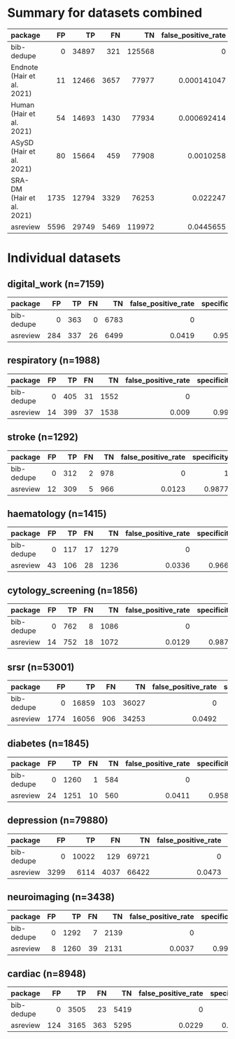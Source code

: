 # Summary for datasets combined

| package                    |   FP |    TP |   FN |     TN |   false_positive_rate |   specificity |   sensitivity |   precision |       f1 |
|:---------------------------|-----:|------:|-----:|-------:|----------------------:|--------------:|--------------:|------------:|---------:|
| bib-dedupe                 |    0 | 34897 |  321 | 125568 |           0           |      1        |      0.990885 |    1        | 0.995422 |
| Endnote (Hair et al. 2021) |   11 | 12466 | 3657 |  77977 |           0.000141047 |      0.999859 |      0.773181 |    0.999118 | 0.871748 |
| Human (Hair et al. 2021)   |   54 | 14693 | 1430 |  77934 |           0.000692414 |      0.999308 |      0.911307 |    0.996338 | 0.951927 |
| ASySD (Hair et al. 2021)   |   80 | 15664 |  459 |  77908 |           0.0010258   |      0.998974 |      0.971531 |    0.994919 | 0.983086 |
| SRA-DM (Hair et al. 2021)  | 1735 | 12794 | 3329 |  76253 |           0.022247    |      0.977753 |      0.793525 |    0.880584 | 0.834791 |
| asreview                   | 5596 | 29749 | 5469 | 119972 |           0.0445655   |      0.955435 |      0.84471  |    0.841675 | 0.84319  |

# Individual datasets

## digital_work (n=7159)

| package    |   FP |   TP |   FN |   TN |   false_positive_rate |   specificity |   sensitivity |   precision |    f1 | runtime   |
|:-----------|-----:|-----:|-----:|-----:|----------------------:|--------------:|--------------:|------------:|------:|:----------|
| bib-dedupe |    0 |  363 |    0 | 6783 |                0      |        1      |        1      |      1      | 1     | 0:00:42   |
| asreview   |  284 |  337 |   26 | 6499 |                0.0419 |        0.9581 |        0.9284 |      0.5427 | 0.685 | 0:00:00   |

## respiratory (n=1988)

| package    |   FP |   TP |   FN |   TN |   false_positive_rate |   specificity |   sensitivity |   precision |     f1 | runtime   |
|:-----------|-----:|-----:|-----:|-----:|----------------------:|--------------:|--------------:|------------:|-------:|:----------|
| bib-dedupe |    0 |  405 |   31 | 1552 |                 0     |         1     |        0.9289 |      1      | 0.9631 | 0:00:08   |
| asreview   |   14 |  399 |   37 | 1538 |                 0.009 |         0.991 |        0.9151 |      0.9661 | 0.9399 | 0:00:00   |

## stroke (n=1292)

| package    |   FP |   TP |   FN |   TN |   false_positive_rate |   specificity |   sensitivity |   precision |     f1 | runtime   |
|:-----------|-----:|-----:|-----:|-----:|----------------------:|--------------:|--------------:|------------:|-------:|:----------|
| bib-dedupe |    0 |  312 |    2 |  978 |                0      |        1      |        0.9936 |      1      | 0.9968 | 0:00:04   |
| asreview   |   12 |  309 |    5 |  966 |                0.0123 |        0.9877 |        0.9841 |      0.9626 | 0.9732 | 0:00:00   |

## haematology (n=1415)

| package    |   FP |   TP |   FN |   TN |   false_positive_rate |   specificity |   sensitivity |   precision |     f1 | runtime   |
|:-----------|-----:|-----:|-----:|-----:|----------------------:|--------------:|--------------:|------------:|-------:|:----------|
| bib-dedupe |    0 |  117 |   17 | 1279 |                0      |        1      |        0.8731 |      1      | 0.9323 | 0:00:06   |
| asreview   |   43 |  106 |   28 | 1236 |                0.0336 |        0.9664 |        0.791  |      0.7114 | 0.7491 | 0:00:00   |

## cytology_screening (n=1856)

| package    |   FP |   TP |   FN |   TN |   false_positive_rate |   specificity |   sensitivity |   precision |     f1 | runtime   |
|:-----------|-----:|-----:|-----:|-----:|----------------------:|--------------:|--------------:|------------:|-------:|:----------|
| bib-dedupe |    0 |  762 |    8 | 1086 |                0      |        1      |        0.9896 |      1      | 0.9948 | 0:00:04   |
| asreview   |   14 |  752 |   18 | 1072 |                0.0129 |        0.9871 |        0.9766 |      0.9817 | 0.9792 | 0:00:00   |

## srsr (n=53001)

| package    |   FP |    TP |   FN |    TN |   false_positive_rate |   specificity |   sensitivity |   precision |    f1 | runtime   |
|:-----------|-----:|------:|-----:|------:|----------------------:|--------------:|--------------:|------------:|------:|:----------|
| bib-dedupe |    0 | 16859 |  103 | 36027 |                0      |        1      |        0.9939 |      1      | 0.997 | 0:03:01   |
| asreview   | 1774 | 16056 |  906 | 34253 |                0.0492 |        0.9508 |        0.9466 |      0.9005 | 0.923 | 0:00:02   |

## diabetes (n=1845)

| package    |   FP |   TP |   FN |   TN |   false_positive_rate |   specificity |   sensitivity |   precision |     f1 | runtime   |
|:-----------|-----:|-----:|-----:|-----:|----------------------:|--------------:|--------------:|------------:|-------:|:----------|
| bib-dedupe |    0 | 1260 |    1 |  584 |                0      |        1      |        0.9992 |      1      | 0.9996 | 0:00:04   |
| asreview   |   24 | 1251 |   10 |  560 |                0.0411 |        0.9589 |        0.9921 |      0.9812 | 0.9866 | 0:00:00   |

## depression (n=79880)

| package    |   FP |    TP |   FN |    TN |   false_positive_rate |   specificity |   sensitivity |   precision |     f1 | runtime   |
|:-----------|-----:|------:|-----:|------:|----------------------:|--------------:|--------------:|------------:|-------:|:----------|
| bib-dedupe |    0 | 10022 |  129 | 69721 |                0      |        1      |        0.9873 |      1      | 0.9936 | 0:05:19   |
| asreview   | 3299 |  6114 | 4037 | 66422 |                0.0473 |        0.9527 |        0.6023 |      0.6495 | 0.625  | 0:00:03   |

## neuroimaging (n=3438)

| package    |   FP |   TP |   FN |   TN |   false_positive_rate |   specificity |   sensitivity |   precision |     f1 | runtime   |
|:-----------|-----:|-----:|-----:|-----:|----------------------:|--------------:|--------------:|------------:|-------:|:----------|
| bib-dedupe |    0 | 1292 |    7 | 2139 |                0      |        1      |        0.9946 |      1      | 0.9973 | 0:00:10   |
| asreview   |    8 | 1260 |   39 | 2131 |                0.0037 |        0.9963 |        0.97   |      0.9937 | 0.9817 | 0:00:00   |

## cardiac (n=8948)

| package    |   FP |   TP |   FN |   TN |   false_positive_rate |   specificity |   sensitivity |   precision |     f1 | runtime   |
|:-----------|-----:|-----:|-----:|-----:|----------------------:|--------------:|--------------:|------------:|-------:|:----------|
| bib-dedupe |    0 | 3505 |   23 | 5419 |                0      |        1      |        0.9935 |      1      | 0.9967 | 0:00:24   |
| asreview   |  124 | 3165 |  363 | 5295 |                0.0229 |        0.9771 |        0.8971 |      0.9623 | 0.9286 | 0:00:00   |
